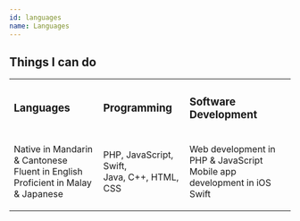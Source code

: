 ```yaml
---
id: languages
name: Languages
---
```


<section>

<h2><strong>Things I can do</strong></h2>

<div class="abilities">
  <table>
    <tr>
      <td><i class="fas fa-globe fa-3x"></i>
          <h3><strong>Languages</strong></h3></td>
      <td><i class="fas fa-code fa-3x"></i>
          <h3><strong>Programming</strong></h3></td>
      <td><i class="fas fa-laptop-code fa-3x"></i>
          <h3><strong>Software Development</strong></h3></td>
    </tr>
    <tr>
      <td>
        <p>
          Native in Mandarin & Cantonese<br>
          Fluent in English<br>
          Proficient in Malay & Japanese
        </p>
      </td>
      <td>
        <p>
          PHP, JavaScript, Swift,<br>
          Java, C++, HTML, CSS
        </p>
      </td>
      <td>
        <p>
          Web development in PHP & JavaScript<br>
          Mobile app development in iOS Swift
        </p>
      </td>
    </tr>
  </table>
</div>

</section>